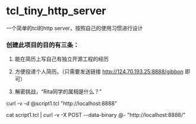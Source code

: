 # tcl_tiny_http_server
一个简单的tcl的http server，按照自己的使用习惯进行设计

### 创建此项目的目的有三条：

1. 能在简历上写自己有独立开源工程的经历

2. 方便投递个人简历。（只需要发送链接 http://124.70.193.25:8888/gibbon 即可）

3. 解密挑战，“Rita同学的属相是什么？”

curl -v -d @script1.tcl "http://localhost:8888"

cat script1.tcl | curl -v -X POST --data-binary @- "http://localhost:8888/"